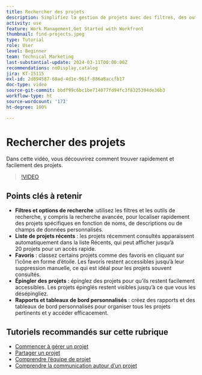 ```yaml
---
title: Rechercher des projets
description: Simplifiez la gestion de projets avec des filtres, des outils de recherche, des listes récentes, des favoris, des projets épinglés et des rapports ou tableaux de bord personnalisés pour un accès rapide et organisé aux projets.
activity: use
feature: Work Management,Get Started with Workfront
thumbnail: find-projects.jpeg
type: Tutorial
role: User
level: Beginner
team: Technical Marketing
last-substantial-update: 2024-03-11T00:00:00Z
recommendations: noDisplay,catalog
jira: KT-15115
exl-id: 2d894587-60ad-4d1e-961f-886a8accfb17
doc-type: video
source-git-commit: bbdf99c6bc1be714077fd94fc3f8325394de36b3
workflow-type: ht
source-wordcount: '173'
ht-degree: 100%

---
```


# Rechercher des projets

Dans cette vidéo, vous découvrirez comment trouver rapidement et facilement des projets.

>[!VIDEO](https://video.tv.adobe.com/v/3427788/?quality=12&learn=on&enablevpops=1)

## Points clés à retenir

* **Filtres et options de recherche** :utilisez les filtres et les outils de recherche, y compris la recherche avancée, pour localiser rapidement des projets spécifiques en fonction de noms, de descriptions ou de champs de données personnalisés.
* **Liste de projets récents** : les projets récemment consultés apparaissent automatiquement dans la liste Récents, qui peut afficher jusqu’à 20 projets pour un accès rapide.
* **Favoris** : classez certains projets comme des favoris en cliquant sur l’icône en forme d’étoile. Les favoris restent accessibles jusqu’à leur suppression manuelle, ce qui est idéal pour les projets souvent consultés.
* **Épingler des projets** : épinglez des projets pour qu’ils restent facilement accessibles. Les projets épinglés restent visibles jusqu’à ce que vous les désépingliez.
* **Rapports et tableaux de bord personnalisés** : créez des rapports et des tableaux de bord personnalisés pour organiser tous les projets pertinents et y accéder efficacement.


## Tutoriels recommandés sur cette rubrique

* [Commencer à gérer un projet](/help/manage-work/projects/getting-started-manage-a-project.md)
* [Partager un projet](/help/manage-work/projects/share-a-project.md)
* [Comprendre l’équipe de projet](/help/manage-work/projects/understand-the-project-team.md)
* [Comprendre la communication autour d’un projet](/help/manage-work/projects/understand-project-communication.md)
